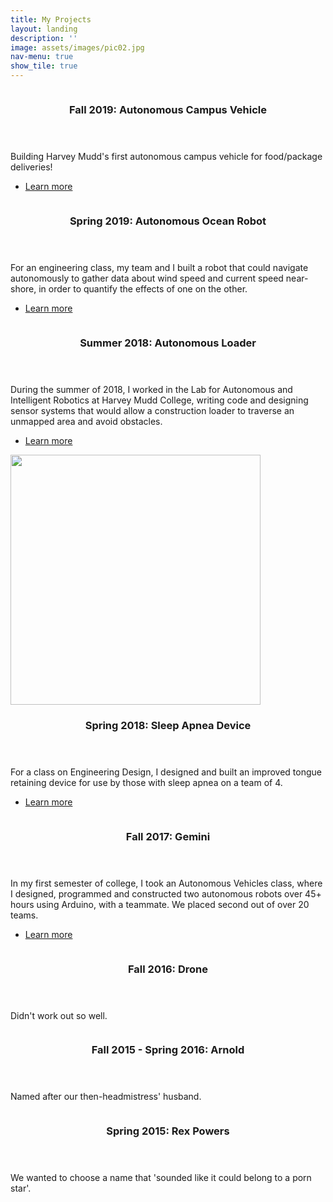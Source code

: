 ```yaml
---
title: My Projects
layout: landing
description: ''
image: assets/images/pic02.jpg
nav-menu: true
show_tile: true
---
```


<!-- Main -->
<div id="main">

<section id="one" class="spotlights">
<!-- One -->
	<section>
		<a href="projects/acr" class="image">
			<img src="assets/images/acr.png" alt="" data-position="center center" />
		</a>
		<div class="content">
			<div class="inner">
				<header class="major">
					<h3>Fall 2019: Autonomous Campus Vehicle</h3>
				</header>
				<p>Building Harvey Mudd's first autonomous campus vehicle for food/package deliveries!</p>
				<ul class="actions">
					<li><a href="projects/acr" class="button">Learn more</a></li>
				</ul>
			</div>
		</div>
	</section>
	<section>
		<a href="projects/autonomous-ocean-robot" class="image">
			<img src="assets/images/weatherstation.JPG" alt="" data-position="center center" />
		</a>
		<div class="content">
			<div class="inner">
				<header class="major">
					<h3>Spring 2019: Autonomous Ocean Robot</h3>
				</header>
				<p>For an engineering class, my team and I built a robot that could navigate autonomously to gather data about wind speed and current speed near-shore, in order to quantify the effects of one on the other.</p>
				<ul class="actions">
					<li><a href="projects/autonomous-ocean-robot" class="button">Learn more</a></li>
				</ul>
			</div>
		</div>
	</section>
	<section>
		<a href="projects/autonomous-loader" class="image">
			<img src="assets/images/rrt.png" alt="" data-position="center center" />
		</a>
		<div class="content">
			<div class="inner">
				<header class="major">
					<h3>Summer 2018: Autonomous Loader</h3>
				</header>
				<p>During the summer of 2018, I worked in the Lab for Autonomous and Intelligent Robotics at Harvey Mudd College, writing code and designing sensor systems that would allow a construction loader to traverse an unmapped area and avoid obstacles.</p>
				<ul class="actions">
					<li><a href="projects/autonomous-loader" class="button">Learn more</a></li>
				</ul>
			</div>
		</div>
	</section>
		<section>
		<a href="projects/sleep-apnea" class="image">
			<img src="assets/images/trd.png" height="400" alt="" data-position="center center" />
		</a>
		<div class="content">
			<div class="inner">
				<header class="major">
					<h3>Spring 2018: Sleep Apnea Device</h3>
				</header>
				<p>For a class on Engineering Design, I designed and built an improved tongue retaining device for use by those with sleep apnea on a team of 4.</p>
				<ul class="actions">
					<li><a href="projects/sleep-ap" class="button">Learn more</a></li>
				</ul>
			</div>
		</div>
	</section>
	<section>
		<a href="projects/gemini" class="image">
			<img src="assets/images/gemini.png" alt="" data-position="25% 25%" />
		</a>
		<div class="content">
			<div class="inner">
				<header class="major">
					<h3>Fall 2017: Gemini</h3>
				</header>
				<p>In my first semester of college, I took an Autonomous Vehicles class, where I designed, programmed and constructed two autonomous robots over 45+ hours using Arduino, with a teammate. We placed second out of over 20 teams.</p>
				<ul class="actions">
					<li><a href="projects/gemini" class="button">Learn more</a></li>
				</ul>
			</div>
		</div>
	</section>
	<section>
		<a href="#" class="image">
			<img src="assets/images/drone.png" alt="" data-position="center center" />
		</a>
		<div class="content">
			<div class="inner">
				<header class="major">
					<h3>Fall 2016: Drone</h3>
				</header>
				<p>Didn't work out so well.</p>
			</div>
		</div>
	</section>
	<section>
		<a href="projects/arnold" class="image">
			<img src="assets/images/arnold.jpg" alt="" data-position="center center" />
		</a>
		<div class="content">
			<div class="inner">
				<header class="major">
					<h3>Fall 2015 - Spring 2016: Arnold</h3>
				</header>
				<p>Named after our then-headmistress' husband.</p>
			</div>
		</div>
	</section>
	<section>
		<a href="projects/rex-powers" class="image">
			<img src="assets/images/rex.png" alt="" data-position="center center" />
		</a>
		<div class="content">
			<div class="inner">
				<header class="major">
					<h3>Spring 2015: Rex Powers</h3>
				</header>
				<p>We wanted to choose a name that 'sounded like it could belong to a porn star'.</p>
			</div>
		</div>
	</section>
</section>

</div>
